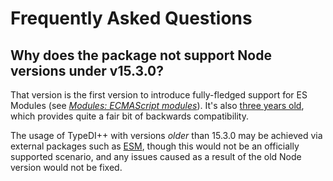 # Frequently Asked Questions

## Why does the package not support Node versions under v15.3.0?

That version is the first version to introduce fully-fledged support for ES Modules (see [_Modules: ECMAScript modules_][nodejs-docs-esm]).
It's also [three years old](https://nodejs.org/download/release/v15.3.0/), which provides quite a fair bit of backwards compatibility.

The usage of TypeDI++ with versions _older_ than 15.3.0 may be achieved via external packages such as [ESM][npm-esm], though
this would not be an officially supported scenario, and any issues caused as a result of the old Node version would not be fixed.

[nodejs-docs-esm]: https://nodejs.org/docs/latest/api/esm.html
[npm-esm]: https://npmjs.org/esm

